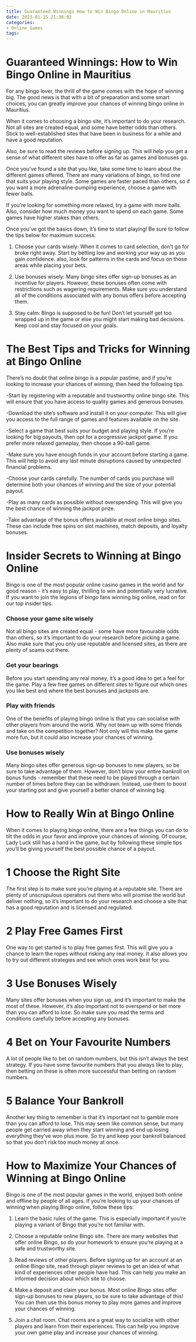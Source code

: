 ```yaml
---
title: Guaranteed Winnings How to Win Bingo Online in Mauritius
date: 2023-01-15 21:38:02
categories:
- Online Games
tags:
---
```



#  Guaranteed Winnings: How to Win Bingo Online in Mauritius

For any bingo lover, the thrill of the game comes with the hope of winning big. The good news is that with a bit of preparation and some smart choices, you can greatly improve your chances of winning bingo online in Mauritius.

When it comes to choosing a bingo site, it’s important to do your research. Not all sites are created equal, and some have better odds than others. Stick to well-established sites that have been in business for a while and have a good reputation.

Also, be sure to read the reviews before signing up. This will help you get a sense of what different sites have to offer as far as games and bonuses go.

Once you’ve found a site that you like, take some time to learn about the different games offered. There are many variations of bingo, so find one that suits your playing style. Some games are faster paced than others, so if you want a more adrenaline-pumping experience, choose a game with fewer balls.

If you’re looking for something more relaxed, try a game with more balls. Also, consider how much money you want to spend on each game. Some games have higher stakes than others.

Once you’ve got the basics down, it’s time to start playing! Be sure to follow the tips below for maximum success:

1) Choose your cards wisely: When it comes to card selection, don’t go for broke right away. Start by betting low and working your way up as you gain confidence. also, look for patterns in the cards and focus on those areas while placing your bets.


2) Use bonuses wisely: Many bingo sites offer sign-up bonuses as an incentive for players. However, these bonuses often come with restrictions such as wagering requirements. Make sure you understand all of the conditions associated with any bonus offers before accepting them.

5) Stay calm: Bingo is supposed to be fun! Don’t let yourself get too wrapped up in the game or else you might start making bad decisions. Keep cool and stay focused on your goals.

#  The Best Tips and Tricks for Winning at Bingo Online

There’s no doubt that online bingo is a popular pastime, and if you’re looking to increase your chances of winning, then heed the following tips.

-Start by registering with a reputable and trustworthy online bingo site. This will ensure that you have access to quality games and generous bonuses.

-Download the site’s software and install it on your computer. This will give you access to the full range of games and features available on the site.

-Select a game that best suits your budget and playing style. If you’re looking for big payouts, then opt for a progressive jackpot game. If you prefer more relaxed gameplay, then choose a 90-ball game.

-Make sure you have enough funds in your account before starting a game. This will help to avoid any last minute disruptions caused by unexpected financial problems.

-Choose your cards carefully. The number of cards you purchase will determine both your chances of winning and the size of your potential payout.

-Play as many cards as possible without overspending. This will give you the best chance of winning the jackpot prize.

-Take advantage of the bonus offers available at most online bingo sites. These can include free spins on slot machines, match deposits, and loyalty bonuses.

#  Insider Secrets to Winning at Bingo Online

Bingo is one of the most popular online casino games in the world and for good reason - it’s easy to play, thrilling to win and potentially very lucrative. If you want to join the legions of bingo fans winning big online, read on for our top insider tips.

### Choose your game site wisely

Not all bingo sites are created equal - some have more favourable odds than others, so it’s important to do your research before picking a game. Also make sure that you only use reputable and licensed sites, as there are plenty of scams out there.

### Get your bearings

Before you start spending any real money, it’s a good idea to get a feel for the game. Play a few free games on different sites to figure out which ones you like best and where the best bonuses and jackpots are.

### Play with friends

One of the benefits of playing bingo online is that you can socialise with other players from around the world. Why not team up with some friends and take on the competition together? Not only will this make the game more fun, but it could also increase your chances of winning.

### Use bonuses wisely

Many bingo sites offer generous sign-up bonuses to new players, so be sure to take advantage of them. However, don’t blow your entire bankroll on bonus funds - remember that these need to be played through a certain number of times before they can be withdrawn. Instead, use them to boost your starting pot and give yourself a better chance of winning big.

#  How to Really Win at Bingo Online

When it comes to playing bingo online, there are a few things you can do to tilt the odds in your favor and improve your chances of winning. Of course, Lady Luck still has a hand in the game, but by following these simple tips you’ll be giving yourself the best possible chance of a payout.

# 1 Choose the Right Site

The first step is to make sure you’re playing at a reputable site. There are plenty of unscrupulous operators out there who will promise the world but deliver nothing, so it’s important to do your research and choose a site that has a good reputation and is licensed and regulated.

# 2 Play Free Games First

One way to get started is to play free games first. This will give you a chance to learn the ropes without risking any real money. It also allows you to try out different strategies and see which ones work best for you.

# 3 Use Bonuses Wisely

Many sites offer bonuses when you sign up, and it’s important to make the most of these. However, it’s also important not to overspend or bet more than you can afford to lose. So make sure you read the terms and conditions carefully before accepting any bonuses.

# 4 Bet on Your Favourite Numbers

A lot of people like to bet on random numbers, but this isn’t always the best strategy. If you have some favourite numbers that you always like to play, then betting on these is often more successful than betting on random numbers.

# 5 Balance Your Bankroll

Another key thing to remember is that it’s important not to gamble more than you can afford to lose. This may seem like common sense, but many people get carried away when they start winning and end up losing everything they’ve won plus more. So try and keep your bankroll balanced so that you don’t risk too much money at once.

#  How to Maximize Your Chances of Winning at Bingo Online

Bingo is one of the most popular games in the world, enjoyed both online and offline by people of all ages. If you’re looking to up your chances of winning when playing Bingo online, follow these tips:

1. Learn the basic rules of the game. This is especially important if you’re playing a variant of Bingo that you’re not familiar with.

2. Choose a reputable online Bingo site. There are many websites that offer online Bingo, so do your homework to ensure you’re playing at a safe and trustworthy site.

3. Read reviews of other players. Before signing up for an account at an online Bingo site, read through player reviews to get an idea of what kind of experiences other people have had. This can help you make an informed decision about which site to choose.

4. Make a deposit and claim your bonus. Most online Bingo sites offer sign-up bonuses to new players, so be sure to take advantage of this! You can then use this bonus money to play more games and improve your chances of winning.

5. Join a chat room. Chat rooms are a great way to socialize with other players and learn from their experiences. This can help you improve your own game play and increase your chances of winning.